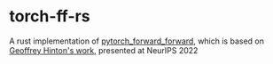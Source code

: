 # torch-ff-rs

A rust implementation of [pytorch_forward_forward](https://github.com/mohammadpz/pytorch_forward_forward), which is based on [Geoffrey Hinton's work](https://www.cs.toronto.edu/~hinton/FFA13.pdf), presented at NeurIPS 2022
